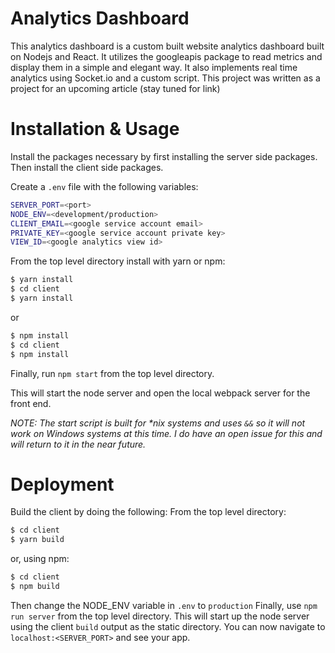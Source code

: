 # Analytics Dashboard
This analytics dashboard is a custom built website analytics dashboard built on Nodejs and React. 
It utilizes the googleapis package to read metrics and display them in a simple and elegant way. It also implements real 
time analytics using Socket.io and a custom script. This project was written as a project for an upcoming article (stay tuned for link)
  
# Installation & Usage
Install the packages necessary by first installing the server side packages. Then install the client side packages.  

Create a `.env` file with the following variables:
```bash
SERVER_PORT=<port>
NODE_ENV=<development/production>
CLIENT_EMAIL=<google service account email>
PRIVATE_KEY=<google service account private key>
VIEW_ID=<google analytics view id>
```

From the top level directory install with yarn or npm:  
```bash
$ yarn install
$ cd client
$ yarn install
```
or 
```bash
$ npm install
$ cd client
$ npm install
```  
  
Finally, run `npm start` from the top level directory.

This will start the node server and open the local webpack server for the front end.

*NOTE: The start script is built for \*nix systems and uses `&&` so it will not work on Windows systems at this time. 
I do have an open issue for this and will return to it in the near future.*

# Deployment
Build the client by doing the following:
From the top level directory:
```bash
$ cd client
$ yarn build
```
or, using npm:
```bash
$ cd client
$ npm build
```

Then change the NODE_ENV variable in `.env` to `production`
Finally, use `npm run server` from the top level directory. This will start up the node server using the client `build` 
output as the static directory. You can now navigate to `localhost:<SERVER_PORT>` and see your app.
